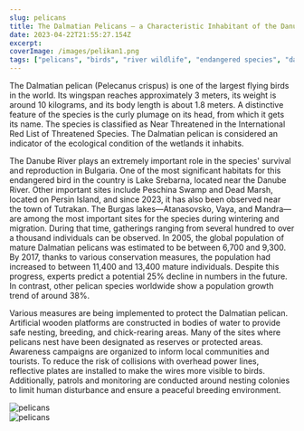 ```yaml
---
slug: pelicans
title: The Dalmatian Pelicans – a Characteristic Inhabitant of the Danube River
date: 2023-04-22T21:55:27.154Z
excerpt:
coverImage: /images/pelikan1.png
tags: ["pelicans", "birds", "river wildlife", "endangered species", "danube"]
---
```


The Dalmatian pelican (Pelecanus crispus) is one of the largest flying birds in the world. Its wingspan reaches approximately 3 meters, its weight is around 10 kilograms, and its body length is about 1.8 meters. A distinctive feature of the species is the curly plumage on its head, from which it gets its name. The species is classified as Near Threatened in the International Red List of Threatened Species. The Dalmatian pelican is considered an indicator of the ecological condition of the wetlands it inhabits.

The Danube River plays an extremely important role in the species' survival and reproduction in Bulgaria. One of the most significant habitats for this endangered bird in the country is Lake Srebarna, located near the Danube River. Other important sites include Peschina Swamp and Dead Marsh, located on Persin Island, and since 2023, it has also been observed near the town of Tutrakan. The Burgas lakes—Atanasovsko, Vaya, and Mandra—are among the most important sites for the species during wintering and migration. During that time, gatherings ranging from several hundred to over a thousand individuals can be observed. In 2005, the global population of mature Dalmatian pelicans was estimated to be between 6,700 and 9,300. By 2017, thanks to various conservation measures, the population had increased to between 11,400 and 13,400 mature individuals. Despite this progress, experts predict a potential 25% decline in numbers in the future. In contrast, other pelican species worldwide show a population growth trend of around 38%.

Various measures are being implemented to protect the Dalmatian pelican. Artificial wooden platforms are constructed in bodies of water to provide safe nesting, breeding, and chick-rearing areas. Many of the sites where pelicans nest have been designated as reserves or protected areas. Awareness campaigns are organized to inform local communities and tourists. To reduce the risk of collisions with overhead power lines, reflective plates are installed to make the wires more visible to birds. Additionally, patrols and monitoring are conducted around nesting colonies to limit human disturbance and ensure a peaceful breeding environment.

![pelicans](/images/pelikan2.jpg)  
![pelicans](/images/pelikan3.jpg)
